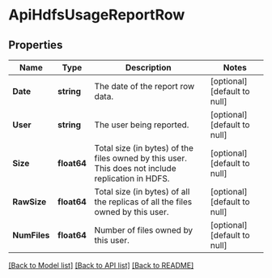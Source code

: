 # ApiHdfsUsageReportRow

## Properties
Name | Type | Description | Notes
------------ | ------------- | ------------- | -------------
**Date** | **string** | The date of the report row data. | [optional] [default to null]
**User** | **string** | The user being reported. | [optional] [default to null]
**Size** | **float64** | Total size (in bytes) of the files owned by this user. This does not include replication in HDFS. | [optional] [default to null]
**RawSize** | **float64** | Total size (in bytes) of all the replicas of all the files owned by this user. | [optional] [default to null]
**NumFiles** | **float64** | Number of files owned by this user. | [optional] [default to null]

[[Back to Model list]](../README.md#documentation-for-models) [[Back to API list]](../README.md#documentation-for-api-endpoints) [[Back to README]](../README.md)

